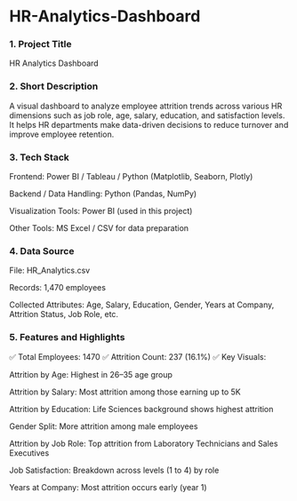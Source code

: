 # HR-Analytics-Dashboard

### 1. Project Title
  HR Analytics Dashboard

### 2. Short Description
  A visual dashboard to analyze employee attrition trends across various HR dimensions such as job role, age, salary, education, and satisfaction levels. It helps HR departments make data-driven decisions to reduce turnover and improve employee retention.

### 3. Tech Stack
  Frontend: Power BI / Tableau / Python (Matplotlib, Seaborn, Plotly)
  
  Backend / Data Handling: Python (Pandas, NumPy)
  
  Visualization Tools: Power BI (used in this project)
  
  Other Tools: MS Excel / CSV for data preparation
  
  ### 4. Data Source
  File: HR_Analytics.csv
  
  Records: 1,470 employees
  
  Collected Attributes: Age, Salary, Education, Gender, Years at Company, Attrition Status, Job Role, etc.

### 5. Features and Highlights
  ✅ Total Employees: 1470
  ✅ Attrition Count: 237 (16.1%)
  ✅ Key Visuals:
  
  Attrition by Age: Highest in 26–35 age group
  
  Attrition by Salary: Most attrition among those earning up to 5K
  
  Attrition by Education: Life Sciences background shows highest attrition
  
  Gender Split: More attrition among male employees
  
  Attrition by Job Role: Top attrition from Laboratory Technicians and Sales Executives
  
  Job Satisfaction: Breakdown across levels (1 to 4) by role
  
  Years at Company: Most attrition occurs early (year 1)
